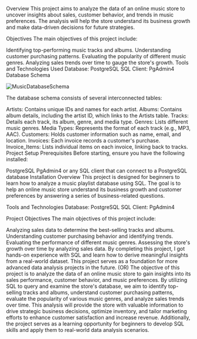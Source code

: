 Overview
This project aims to analyze the data of an online music store to uncover insights about sales, customer behavior, and trends in music preferences. The analysis will help the store understand its business growth and make data-driven decisions for future strategies.

Objectives
The main objectives of this project include:

Identifying top-performing music tracks and albums.
Understanding customer purchasing patterns.
Evaluating the popularity of different music genres.
Analyzing sales trends over time to gauge the store's growth.
Tools and Technologies Used
Database: PostgreSQL
SQL Client: PgAdmin4
Database Schema

![MusicDatabaseSchema](https://github.com/user-attachments/assets/74767db7-7ff3-438b-a0b8-df812643d447)



The database schema consists of several interconnected tables:


Artists: Contains unique IDs and names for each artist.
Albums: Contains album details, including the artist ID, which links to the Artists table.
Tracks: Details each track, its album, genre, and media type.
Genres: Lists different music genres.
Media Types: Represents the format of each track (e.g., MP3, AAC).
Customers: Holds customer information such as name, email, and location.
Invoices: Each invoice records a customer's purchase.
Invoice_Items: Lists individual items on each invoice, linking back to tracks.
Project Setup
Prerequisites
Before starting, ensure you have the following installed:

PostgreSQL
PgAdmin4 or any SQL client that can connect to a PostgreSQL database
Installation
Overview
This project is designed for beginners to learn how to analyze a music playlist database using SQL. The goal is to help an online music store understand its business growth and customer preferences by answering a series of business-related questions.

Tools and Technologies
Database: PostgreSQL
SQL Client: PgAdmin4

Project Objectives
The main objectives of this project include:

Analyzing sales data to determine the best-selling tracks and albums.
Understanding customer purchasing behavior and identifying trends.
Evaluating the performance of different music genres.
Assessing the store's growth over time by analyzing sales data.
By completing this project, I got  hands-on experience with SQL and learn how to derive meaningful insights from a real-world dataset. This project serves as a foundation for more advanced data analysis projects in the future.
(OR)
The objective of this project is to analyze the data of an online music store to gain insights into its sales performance, customer behavior, and music preferences. By utilizing SQL to query and examine the store's database, we aim to identify top-selling tracks and albums, understand customer purchasing patterns, evaluate the popularity of various music genres, and analyze sales trends over time. This analysis will provide the store with valuable information to drive strategic business decisions, optimize inventory, and tailor marketing efforts to enhance customer satisfaction and increase revenue. Additionally, the project serves as a learning opportunity for beginners to develop SQL skills and apply them to real-world data analysis scenarios.
